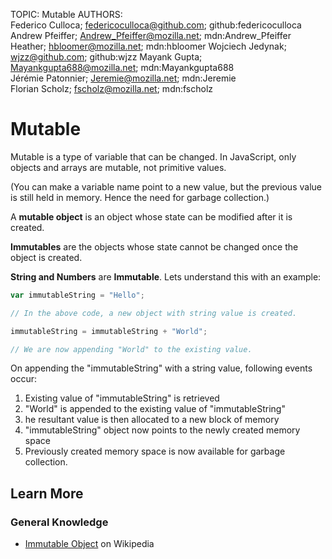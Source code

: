 TOPIC: Mutable
AUTHORS: Federico Culloca; federicoculloca@github.com; github:federicoculloca
         Andrew Pfeiffer; Andrew_Pfeiffer@mozilla.net; mdn:Andrew_Pfeiffer
         Heather; hbloomer@mozilla.net; mdn:hbloomer
         Wojciech Jedynak; wjzz@github.com; github:wjzz
         Mayank Gupta; Mayankgupta688@mozilla.net; mdn:Mayankgupta688
         Jérémie Patonnier; Jeremie@mozilla.net; mdn:Jeremie
         Florian Scholz; fscholz@mozilla.net; mdn:fscholz

# Mutable

Mutable is a type of variable that can be changed. In JavaScript, only objects and arrays are mutable,
not primitive values.

(You can make a variable name point to a new value, but the previous value is still held in memory.
Hence the need for garbage collection.)

A **mutable object** is an object whose state can be modified after it is created.

**Immutables** are the objects whose state cannot be changed once the object is created.

**String and Numbers** are **Immutable**. Lets understand this with an example:

```javascript
var immutableString = "Hello";

// In the above code, a new object with string value is created.

immutableString = immutableString + "World";

// We are now appending "World" to the existing value.
```

On appending the "immutableString" with a string value, following events occur:

1. Existing value of "immutableString" is retrieved
1. "World" is appended to the existing value of "immutableString"
1. he resultant value is then allocated to a new block of memory
1. "immutableString" object now points to the newly created memory space
1. Previously created memory space is now available for garbage collection.

## Learn More

### General Knowledge

- [Immutable Object](https://en.wikipedia.org/wiki/Immutable%20object) on Wikipedia
